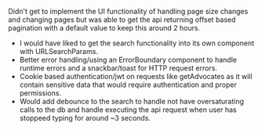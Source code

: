 Didn't get to implement the UI functionality of handling page size changes and changing pages but was able to get the api returning offset based pagination with a default value to keep this around 2 hours.
- I would have liked to get the search functionality into its own component with URLSearchParams.
- Better error handling/using an ErrorBoundary component to handle runtime errors and a snackbar/toast for HTTP request errors.
- Cookie based authentication/jwt on requests like getAdvocates as it will contain sensitive data that would require authentication and proper permissions.
- Would add debounce to the search to handle not have oversaturating calls to the db and handle executing the api request when user has stoppeed typing for around ~3 seconds.